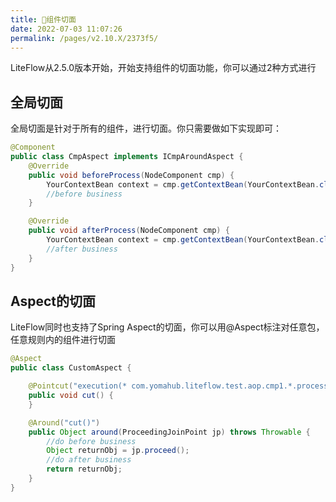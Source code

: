 ```yaml
---
title: 🍪组件切面
date: 2022-07-03 11:07:26
permalink: /pages/v2.10.X/2373f5/
---
```


LiteFlow从2.5.0版本开始，开始支持组件的切面功能，你可以通过2种方式进行

## 全局切面

全局切面是针对于所有的组件，进行切面。你只需要做如下实现即可：

```java
@Component
public class CmpAspect implements ICmpAroundAspect {
    @Override
    public void beforeProcess(NodeComponent cmp) {
        YourContextBean context = cmp.getContextBean(YourContextBean.class);
        //before business
    }

    @Override
    public void afterProcess(NodeComponent cmp) {
        YourContextBean context = cmp.getContextBean(YourContextBean.class);
        //after business
    }
}
```

## Aspect的切面

LiteFlow同时也支持了Spring Aspect的切面，你可以用@Aspect标注对任意包，任意规则内的组件进行切面

```java
@Aspect
public class CustomAspect {

    @Pointcut("execution(* com.yomahub.liteflow.test.aop.cmp1.*.process())")
    public void cut() {
    }

    @Around("cut()")
    public Object around(ProceedingJoinPoint jp) throws Throwable {
        //do before business
        Object returnObj = jp.proceed();
        //do after business
        return returnObj;
    }
}
```